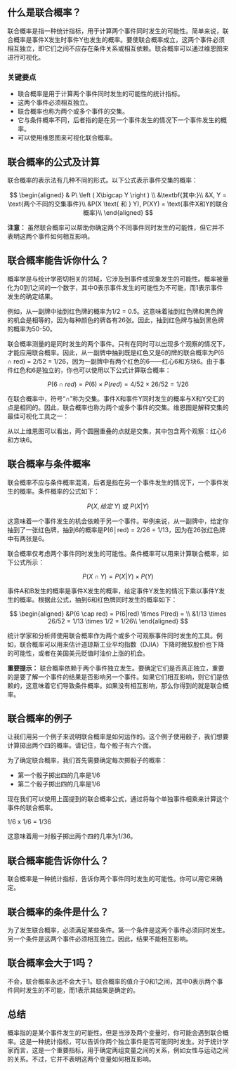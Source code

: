 ## 什么是联合概率？

联合概率是指一种统计指标，用于计算两个事件同时发生的可能性。简单来说，联合概率是事件X发生时事件Y也发生的概率。要使联合概率成立，这两个事件必须相互独立，即它们之间不应存在条件关系或相互依赖。联合概率可以通过维恩图来进行可视化。

### 关键要点

- 联合概率是用于计算两个事件同时发生的可能性的统计指标。
- 这两个事件必须相互独立。
- 联合概率也称为两个或多个事件的交集。
- 它与条件概率不同，后者指的是在另一个事件发生的情况下一个事件发生的概率。
- 可以使用维恩图来可视化联合概率。

## 联合概率的公式及计算

联合概率的表示法有几种不同的形式。以下公式表示事件交集的概率：

$$ \begin{aligned} & P\ \left ( X\bigcap Y \right ) \\ &\textbf{其中:}\\ &X, Y = \text{两个不同的交集事件}\\ &P(X \text{ 和 } Y), P(XY) = \text{事件X和Y的联合概率}\\ \end{aligned} $$

**注意：** 虽然联合概率可以帮助你确定两个不同事件同时发生的可能性，但它并不表明这两个事件如何相互影响。

## 联合概率能告诉你什么？

概率学是与统计学密切相关的领域，它涉及到事件或现象发生的可能性。概率被量化为0到1之间的一个数字，其中0表示事件发生的可能性为不可能，而1表示事件发生的确定结果。

例如，从一副牌中抽到红色牌的概率为1/2 = 0.5。这意味着抽到红色牌和黑色牌的机会是相等的，因为每种颜色的牌各有26张。因此，抽到红色牌与抽到黑色牌的概率为50-50。

联合概率测量的是同时发生的两个事件。只有在同时可以出现多个观察的情况下，才能应用联合概率。因此，从一副牌中抽到既是红色又是6的牌的联合概率为P(6 ∩ red) = 2/52 = 1/26，因为一副牌中有两个红色的6——红心6和方块6。由于事件红色和6是独立的，你也可以使用以下公式计算联合概率：

$$ P(6 \cap red) = P(6) \times P(red) = 4/52 \times 26/52 = 1/26 $$

在联合概率中，符号“∩”称为交集。事件X和事件Y同时发生的概率与X和Y交汇的点是相同的。因此，联合概率也称为两个或多个事件的交集。维恩图是解释交集的最佳可视化工具之一：

从以上维恩图可以看出，两个圆圈重叠的点就是交集，其中包含两个观察：红心6和方块6。

## 联合概率与条件概率

联合概率不应与条件概率混淆，后者是指在另一个事件发生的情况下，一个事件发生的概率。条件概率的公式如下：

$$ P(X, 给定~Y) \text{ 或 } P(X | Y) $$

这意味着一个事件发生的机会依赖于另一个事件。举例来说，从一副牌中，给定你抽到了一张红色牌，抽到6的概率是P(6│red) = 2/26 = 1/13，因为在26张红色牌中有两张是6。

联合概率仅考虑两个事件同时发生的可能性。条件概率可以用来计算联合概率，如下公式所示：

$$ P(X \cap Y) = P(X|Y) \times P(Y) $$

事件A和B发生的概率是事件X发生的概率，给定事件Y发生的情况下乘以事件Y发生的概率。根据此公式，抽到6和红色牌同时发生的概率如下：

$$ \begin{aligned} &P(6 \cap red) = P(6|red) \times P(red) = \\ &1/13 \times 26/52 = 1/13 \times 1/2 = 1/26\\ \end{aligned} $$

统计学家和分析师使用联合概率作为两个或多个可观察事件同时发生的工具。例如，联合概率可以用来估计道琼斯工业平均指数（DJIA）下降时微软股价也下降的可能性，或者在美国美元贬值时油价上涨的机会。

**重要提示：** 联合概率依赖于两个事件独立发生。要确定它们是否真正独立，重要的是要了解一个事件的结果是否影响另一个事件。如果它们相互影响，则它们是依赖的，这意味着它们导致条件概率。如果没有相互影响，那么你得到的就是联合概率。

## 联合概率的例子

让我们用另一个例子来说明联合概率是如何运作的。这个例子使用骰子，我们想要计算掷出两个四的概率。请记住，每个骰子有六个面。

为了确定联合概率，我们首先需要确定每次掷骰子的概率：

- 第一个骰子掷出四的几率是1/6
- 第二个骰子掷出四的几率是1/6

现在我们可以使用上面提到的联合概率公式，通过将每个单独事件相乘来计算这个事件的联合概率。

1/6 x 1/6 = 1/36

这意味着用一对骰子掷出两个四的几率为1/36。

## 联合概率能告诉你什么？

联合概率是一种统计指标，告诉你两个事件同时发生的可能性。你可以用它来确定。

## 联合概率的条件是什么？

为了发生联合概率，必须满足某些条件。第一个条件是这两个事件必须同时发生。另一个条件是这两个事件必须相互独立。因此，结果不能相互影响。

## 联合概率会大于1吗？

不会，联合概率永远不会大于1。联合概率的值介于0和1之间，其中0表示两个事件同时发生的不可能，而1表示其结果是确定的。

## 总结

概率指的是某个事件发生的可能性。但是当涉及两个变量时，你可能会遇到联合概率。这是一种统计指标，可以告诉你两个独立事件是否可能同时发生。对于统计学家而言，这是一个重要指标，用于确定两组变量之间的关系，例如女性与运动之间的关系。不过，它并不表明这两个变量如何相互影响。